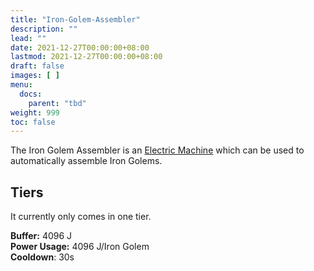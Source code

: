```yaml
---
title: "Iron-Golem-Assembler"
description: ""
lead: ""
date: 2021-12-27T00:00:00+08:00
lastmod: 2021-12-27T00:00:00+08:00
draft: false
images: [ ]
menu:
  docs:
    parent: "tbd"
weight: 999
toc: false
---
```


The Iron Golem Assembler is an [Electric Machine](/docs/slimefun/electric-machines) which can be used to automatically assemble Iron Golems.

## Tiers

It currently only comes in one tier.

**Buffer:** 4096 J  
**Power Usage:** 4096 J/Iron Golem  
**Cooldown**: 30s  
